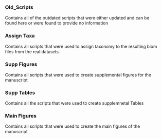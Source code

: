 ### Old_Scripts
Contains all of the outdated scripts that were either updated and can be found here or were found to provide no information
### Assign Taxa
Contains all scripts that were used to assign taxonomy to the resulting biom files from the real datasets.
### Supp Figures
Contains all scripts that were used to create supplemental figures for the manuscript
### Supp Tables
Contains all the scripts that were used to create supplemnetal Tables
### Main Figures
Contains all scripts that were used to create the main figures of the manuscript
